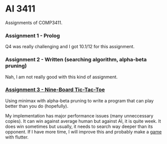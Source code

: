 # AI 3411
Assignments of COMP3411.

### Assignment 1 - Prolog
Q4 was really challenging and I got 10.1/12 for this assignment.

### Assignment 2 - Written (searching algorithm, alpha-beta pruning)
Nah, I am not really good with this kind of assignment.

### [Assignment 3 - Nine-Board Tic-Tac-Toe](https://github.com/HenryQuan/AI3411/tree/master/Assignment%203)
Using minimax with alpha-beta pruning to write a program that can play better than you do (hopefully).

My implementation has major performance issues (many unneccessary copies). It can win against average human but against AI, it is quite week. It does win sometimes but usually, it needs to search way deeper than its opponent. If I have more time, I will improve this and probably make a [game](https://github.com/HenryQuan/TicTacToe-Ultimate) with flutter.
